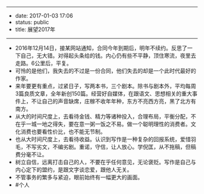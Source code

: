 - --
- date: 2017-01-03 17:06
- status: public
- title: 展望2017年
- --
- 2016年12月14日，接某网站通知，合同今年到期后，明年不续约。反思了一下自己，无大错。对得起头条给的钱。内心仍有些不平静，顶住寒流，夜里去走路。6公里后，平复。
- 可怜的是他们，我失去的不过是一份合同，他们失去的却是一个此时代最好的作家。
- 来年要更有重点，过紧日子，写两本书，三个剧本。除书与剧本外，平均每周3篇良质文章，全年新创150篇。经营好自媒体，在跟语文、思想相关的重大事件上，不让自己的声音缺席，庄稼不收年年种，东方不亮西方亮，黑了北方有南方。
- 从大的时间尺度上，去看待金钱、精力等诸种投入，合理布局，平衡分配，不在乎一城一地之得失，要在意一粥一饭之不易。做一个聪明理性的消费者。文化消费也要看性价比，也不能无节制。
- 也从大时间尺度上，去看待收益。认识到写作是一种复杂的回报系统，爱惜羽毛，不写劣文，不编劣剧。重诺，守信，让人放心。学倪匡，从不拖稿，但稿费分毫不让。
- 树立自信，远离打击自己的人，不要在乎任何意见，无论褒贬。写作是自己与内心定下的盟约，是跟文字谈恋爱，跟他人无关。
- 不管事务的繁多与紧迫，眼前始终有一幅更大的画面。
- #个人
